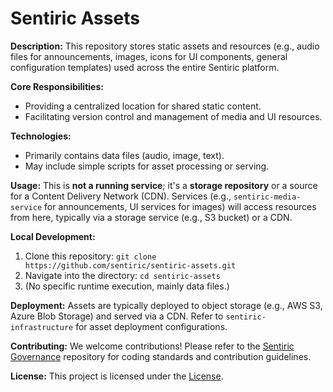 # Sentiric Assets

**Description:** This repository stores static assets and resources (e.g., audio files for announcements, images, icons for UI components, general configuration templates) used across the entire Sentiric platform.

**Core Responsibilities:**
*   Providing a centralized location for shared static content.
*   Facilitating version control and management of media and UI resources.

**Technologies:**
*   Primarily contains data files (audio, image, text).
*   May include simple scripts for asset processing or serving.

**Usage:**
This is **not a running service**; it's a **storage repository** or a source for a Content Delivery Network (CDN). Services (e.g., `sentiric-media-service` for announcements, UI services for images) will access resources from here, typically via a storage service (e.g., S3 bucket) or a CDN.

**Local Development:**
1.  Clone this repository: `git clone https://github.com/sentiric/sentiric-assets.git`
2.  Navigate into the directory: `cd sentiric-assets`
3.  (No specific runtime execution, mainly data files.)

**Deployment:**
Assets are typically deployed to object storage (e.g., AWS S3, Azure Blob Storage) and served via a CDN. Refer to `sentiric-infrastructure` for asset deployment configurations.

**Contributing:**
We welcome contributions! Please refer to the [Sentiric Governance](https://github.com/sentiric/sentiric-governance) repository for coding standards and contribution guidelines.

**License:**
This project is licensed under the [License](LICENSE).

